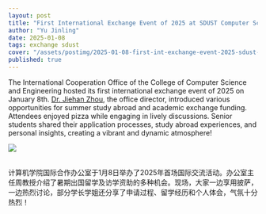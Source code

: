 ```yaml
---
layout: post
title: "First International Exchange Event of 2025 at SDUST Computer Science College"
author: "Yu Jinling"
date: 2025-01-08
tags: exchange sdust
cover: "/assets/postimg/2025-01-08-first-int-exchange-event-2025-sdust-csc.png"
published: true
---
```


The International Cooperation Office of the College of Computer Science and Engineering hosted its first international exchange event of 2025 on January 8th. [Dr. Jiehan Zhou](/jiehan_zhou/), the office director, introduced various opportunities for summer study abroad and academic exchange funding. Attendees enjoyed pizza while engaging in lively discussions. Senior students shared their application processes, study abroad experiences, and personal insights, creating a vibrant and dynamic atmosphere!

<div class="text-center">
    <img class="img-fluid img-thumbnail" style="max-height: 420px;"
        src="{{ '/assets/postimg/2025-01-08-first-int-exchange-event-2025-sdust-csc.png' | relative_url }}" />
</div><br>

计算机学院国际合作办公室于1月8日举办了2025年首场国际交流活动。办公室主任周教授介绍了暑期出国留学及访学资助的多种机会。现场，大家一边享用披萨，一边热烈讨论，部分学长学姐还分享了申请过程、留学经历和个人体会，气氛十分热烈！

